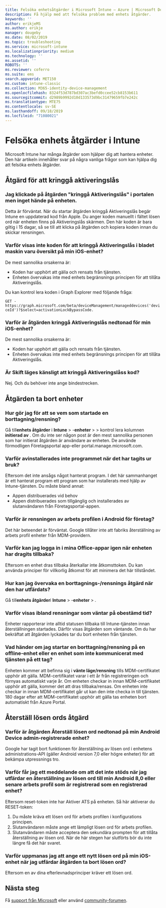 ```yaml
---
title: Felsöka enhetsåtgärder i Microsoft Intune – Azure | Microsoft Docs
description: Få hjälp med att felsöka problem med enhets åtgärder.
keywords: ''
author: erikjeMS
ms.author: erikje
manager: dougeby
ms.date: 08/02/2019
ms.topic: troubleshooting
ms.service: microsoft-intune
ms.localizationpriority: medium
ms.technology: ''
ms.assetid: ''
ROBOTS: ''
ms.reviewer: coferro
ms.suite: ems
search.appverid: MET150
ms.custom: intune-classic
ms.collection: M365-identity-device-management
ms.openlocfilehash: 8324f53d787bd307ac3befd0ccee52cb8153b611
ms.sourcegitcommit: d2989b9992d10d133573d9bc31479659fb7e242c
ms.translationtype: MTE75
ms.contentlocale: sv-SE
ms.lasthandoff: 09/18/2019
ms.locfileid: "71080021"
---
```

# <a name="troubleshoot-device-actions-in-intune"></a>Felsöka enhets åtgärder i Intune

Microsoft Intune har många åtgärder som hjälper dig att hantera enheter. Den här artikeln innehåller svar på några vanliga frågor som kan hjälpa dig att felsöka enhets åtgärder.

## <a name="bypass-activation-lock-action"></a>Åtgärd för att kringgå aktiveringslås

### <a name="i-clicked-the-bypass-activation-lock-action-in-the-portal-but-nothing-happened-on-the-device"></a>Jag klickade på åtgärden "kringgå Aktiveringslås" i portalen men inget hände på enheten.
Detta är förväntat. När du startar åtgärden kringgå Aktiveringslås begär Intune en uppdaterad kod från Apple. Du anger koden manuellt i fältet lösen ord när enheten finns på Aktiveringslås skärmen. Den här koden är bara giltig i 15 dagar, så se till att klicka på åtgärden och kopiera koden innan du skickar rensningen.

### <a name="why-dont-i-see-the-bypass-activation-lock-code-in-the-hardware-overview-blade-of-my-ios-device"></a>Varför visas inte koden för att kringgå Aktiveringslås i bladet maskin varu översikt på min iOS-enhet?
De mest sannolika orsakerna är:
- Koden har upphört att gälla och rensats från tjänsten.
- Enheten övervakas inte med enhets begränsnings principen för att tillåta Aktiveringslås.

Du kan kontrol lera koden i Graph Explorer med följande fråga:

```GET - https://graph.microsoft.com/beta/deviceManagement/manageddevices('deviceId')?$select=activationLockBypassCode.```

### <a name="why-is-the-bypass-activation-lock-action-greyed-out-for-my-ios-device"></a>Varför är åtgärden kringgå Aktiveringslås nedtonad för min iOS-enhet?
De mest sannolika orsakerna är: 
- Koden har upphört att gälla och rensats från tjänsten.
- Enheten övervakas inte med enhets begränsnings principen för att tillåta Aktiveringslås.

### <a name="is-the-bypass-activation-lock-code-case-sensitive"></a>Är Skift läges känsligt att kringgå Aktiveringslåss kod?
Nej. Och du behöver inte ange bindestrecken.

## <a name="remove-devices-action"></a>Åtgärden ta bort enheter

### <a name="how-do-i-tell-who-started-a-retirewipe"></a>Hur gör jag för att se vem som startade en borttagning/rensning?
Gå till**enhets åtgärder** i **Intune** > -**enheter** > > kontrol lera kolumnen **initierad av** .
Om du inte ser någon post är den mest sannolika personen som har initierat åtgärden är användare av enheten. De använde förmodligen Företagsportal app-eller portal.manage.microsoft.com.

### <a name="why-wasnt-my-application-uninstalled-after-using-retire"></a>Varför avinstallerades inte programmet när det har tagits ur bruk?
Eftersom det inte ansågs något hanterat program. I det här sammanhanget är ett hanterat program ett program som har installerats med hjälp av Intune-tjänsten. Du måste bland annat:
- Appen distribuerades vid behov
- Appen distribuerades som tillgänglig och installerades av slutanvändaren från Företagsportal-appen.

### <a name="why-is-wipe-grayed-out-for-android-enterprise-work-profile-devices"></a>Varför är rensningen av arbets profilen i Android för företag?
Det här beteendet är förväntat. Google tillåter inte att fabriks återställning av arbets profil enheter från MDM-providern.

### <a name="why-can-i-sign-back-into-my-office-apps-after-my-device-was-retired"></a>Varför kan jag logga in i mina Office-appar igen när enheten har dragits tillbaka?
Eftersom en enhet dras tillbaka återkallar inte åtkomsttoken. Du kan använda principer för villkorlig åtkomst för att minimera det här tillståndet.

### <a name="how-can-i-monitor-a-retirewipe-action-after-it-was-issued"></a>Hur kan jag övervaka en borttagnings-/rensnings åtgärd när den har utfärdats?
Gå till**enhets åtgärder**i **Intune** > -**enheter** > .

### <a name="why-do-wipes-sometimes-show-as-pending-indefinitely"></a>Varför visas ibland rensningar som väntar på obestämd tid?
Enheter rapporterar inte alltid statusen tillbaka till Intune-tjänsten innan återställningen startades. Därför visas åtgärden som väntande. Om du har bekräftat att åtgärden lyckades tar du bort enheten från tjänsten.

### <a name="what-happens-if-i-start-a-retirewipe-on-an-offline-device-or-a-device-that-hasnt-communicated-with-the-service-in-a-while"></a>Vad händer om jag startar en borttagning/rensning på en offline-enhet eller en enhet som inte kommunicerat med tjänsten på ett tag?
Enheten kommer att befinna sig i **vänte läge/rensning** tills MDM-certifikatet upphör att gälla. MDM-certifikatet varar i ett år från registreringen och förnyas automatiskt varje år. Om enheten checkar in innan MDM-certifikatet upphör att gälla, kommer det att dras tillbaka/rensas. Om enheten inte checkar in innan MDM-certifikatet går ut kan den inte checka in till tjänsten. 180 dagar efter att MDM-certifikatet upphör att gälla tas enheten bort automatiskt från Azure Portal.


## <a name="reset-passcode-action"></a>Återställ lösen ords åtgärd

### <a name="why-is-the-reset-passcode-action-greyed-out-on-my-android-device-admin-enrolled-device"></a>Varför är åtgärden Återställ lösen ord nedtonad på min Android Device admin-registrerade enhet?
Google har tagit bort funktionen för återställning av lösen ord i enhetens administrations-API (gäller Android version 7,0 eller högre enheter) för att bekämpa utpressnings tro.

### <a name="why-do-i-get-a-not-supported-message-when-i-issue-a-passcode-reset-to-my-android-80-or-later-work-profile-enrolled-device"></a>Varför får jag ett meddelande om att det inte stöds när jag utfärdar en återställning av lösen ord till min Android 8,0 eller senare arbets profil som är registrerad som en registrerad enhet?
Eftersom reset-token inte har Aktiver ATS på enheten. Så här aktiverar du RESET-token:
1. Du måste kräva ett lösen ord för arbets profilen i konfigurations principen.
2. Slutanvändaren måste ange ett lämpligt lösen ord för arbets profilen.
3. Slutanvändaren måste acceptera den sekundära prompten för att tillåta återställning av lösen ord.
När de här stegen har slutförts bör du inte längre få det här svaret.

### <a name="why-am-i-prompted-to-set-a-new-passcode-on-my-ios-device-when-i-issue-the-remove-passcode-action"></a>Varför uppmanas jag att ange ett nytt lösen ord på min iOS-enhet när jag utfärdar åtgärden ta bort lösen ord?
Eftersom en av dina efterlevnadsprinciper kräver ett lösen ord.

## <a name="next-steps"></a>Nästa steg

Få [support från Microsoft](get-support.md) eller använd [community-forumen](https://social.technet.microsoft.com/Forums/en-US/home?category=microsoftintune).
